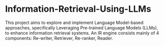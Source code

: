# Information-Retrieval-Using-LLMs

This project aims to explore and implement Language Model-based approaches, specifically Leveraging Pre-trained Language Models (LLMs), 
to enhance information retrieval systems. An IR engine consists mainly of 4 components: Re-writer, Retriever, Re-ranker, Reader.
